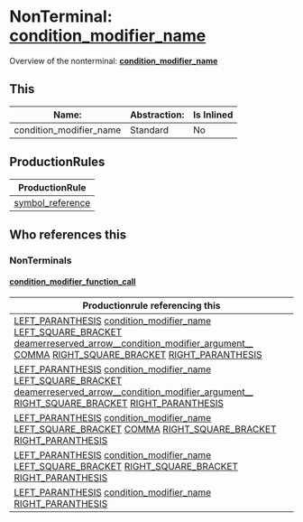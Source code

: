 # NonTerminal: **[condition_modifier_name](./condition_modifier_name.md)**

Overview of the nonterminal: **[condition_modifier_name](./condition_modifier_name.md)**



## This

| Name:                | Abstraction:    | Is Inlined |
| -------------------- | --------------- | ---------- |
| condition_modifier_name | Standard | No |



## ProductionRules

| ProductionRule |
| ---- |
| [symbol_reference](./symbol_reference.md)  |




## Who references this

### NonTerminals


#### [condition_modifier_function_call](./../Grammar/condition_modifier_function_call.md)

| Productionrule referencing this                      |
| ---------------------------------------------------- |
| [LEFT_PARANTHESIS](./../Lexicon/LEFT_PARANTHESIS.md) [condition_modifier_name](./condition_modifier_name.md) [LEFT_SQUARE_BRACKET](./../Lexicon/LEFT_SQUARE_BRACKET.md) [deamerreserved_arrow__condition_modifier_argument__](./deamerreserved_arrow__condition_modifier_argument__.md) [COMMA](./../Lexicon/COMMA.md) [RIGHT_SQUARE_BRACKET](./../Lexicon/RIGHT_SQUARE_BRACKET.md) [RIGHT_PARANTHESIS](./../Lexicon/RIGHT_PARANTHESIS.md)  |
| [LEFT_PARANTHESIS](./../Lexicon/LEFT_PARANTHESIS.md) [condition_modifier_name](./condition_modifier_name.md) [LEFT_SQUARE_BRACKET](./../Lexicon/LEFT_SQUARE_BRACKET.md) [deamerreserved_arrow__condition_modifier_argument__](./deamerreserved_arrow__condition_modifier_argument__.md) [RIGHT_SQUARE_BRACKET](./../Lexicon/RIGHT_SQUARE_BRACKET.md) [RIGHT_PARANTHESIS](./../Lexicon/RIGHT_PARANTHESIS.md)  |
| [LEFT_PARANTHESIS](./../Lexicon/LEFT_PARANTHESIS.md) [condition_modifier_name](./condition_modifier_name.md) [LEFT_SQUARE_BRACKET](./../Lexicon/LEFT_SQUARE_BRACKET.md) [COMMA](./../Lexicon/COMMA.md) [RIGHT_SQUARE_BRACKET](./../Lexicon/RIGHT_SQUARE_BRACKET.md) [RIGHT_PARANTHESIS](./../Lexicon/RIGHT_PARANTHESIS.md)  |
| [LEFT_PARANTHESIS](./../Lexicon/LEFT_PARANTHESIS.md) [condition_modifier_name](./condition_modifier_name.md) [LEFT_SQUARE_BRACKET](./../Lexicon/LEFT_SQUARE_BRACKET.md) [RIGHT_SQUARE_BRACKET](./../Lexicon/RIGHT_SQUARE_BRACKET.md) [RIGHT_PARANTHESIS](./../Lexicon/RIGHT_PARANTHESIS.md)  |
| [LEFT_PARANTHESIS](./../Lexicon/LEFT_PARANTHESIS.md) [condition_modifier_name](./condition_modifier_name.md) [RIGHT_PARANTHESIS](./../Lexicon/RIGHT_PARANTHESIS.md)  |



